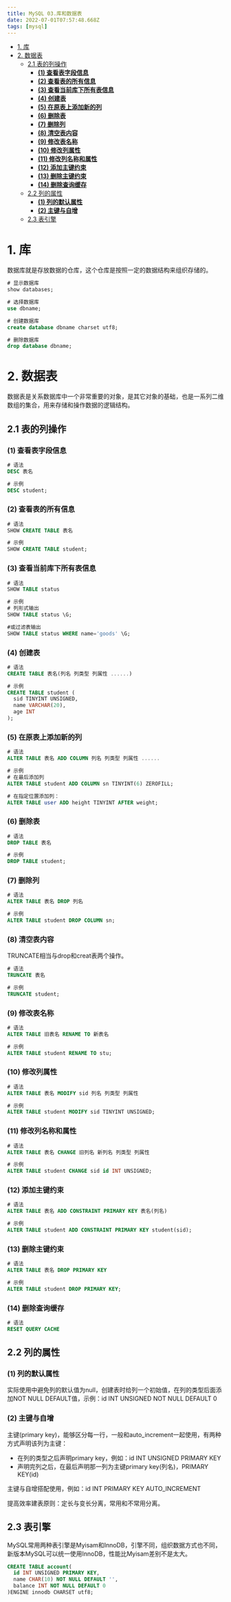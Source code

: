 ```yaml
---
title: MySQL 03.库和数据表
date: 2022-07-01T07:57:48.668Z
tags: [mysql]
---
```

- [1. 库](#1-库)
- [2. 数据表](#2-数据表)
  - [2.1 表的列操作](#21-表的列操作)
    - [**(1) 查看表字段信息**](#1-查看表字段信息)
    - [**(2) 查看表的所有信息**](#2-查看表的所有信息)
    - [**(3) 查看当前库下所有表信息**](#3-查看当前库下所有表信息)
    - [**(4) 创建表**](#4-创建表)
    - [**(5) 在原表上添加新的列**](#5-在原表上添加新的列)
    - [**(6) 删除表**](#6-删除表)
    - [**(7) 删除列**](#7-删除列)
    - [**(8) 清空表内容**](#8-清空表内容)
    - [**(9) 修改表名称**](#9-修改表名称)
    - [**(10) 修改列属性**](#10-修改列属性)
    - [**(11) 修改列名称和属性**](#11-修改列名称和属性)
    - [**(12) 添加主键约束**](#12-添加主键约束)
    - [**(13) 删除主键约束**](#13-删除主键约束)
    - [**(14) 删除查询缓存**](#14-删除查询缓存)
  - [2.2 列的属性](#22-列的属性)
    - [**(1) 列的默认属性**](#1-列的默认属性)
    - [**(2) 主键与自增**](#2-主键与自增)
  - [2.3 表引擎](#23-表引擎)

# 1. 库

数据库就是存放数据的仓库，这个仓库是按照一定的数据结构来组织存储的。

```sql
# 显示数据库
show databases;

# 选择数据库
use dbname;

# 创建数据库
create database dbname charset utf8;

# 删除数据库
drop database dbname;
```

# 2. 数据表

数据表是关系数据库中一个非常重要的对象，是其它对象的基础，也是一系列二维数组的集合，用来存储和操作数据的逻辑结构。

## 2.1 表的列操作

### **(1) 查看表字段信息**

```sql
# 语法
DESC 表名

# 示例
DESC student;
```

### **(2) 查看表的所有信息**

```sql
# 语法
SHOW CREATE TABLE 表名

# 示例
SHOW CREATE TABLE student;
```



### **(3) 查看当前库下所有表信息**

```sql
# 语法
SHOW TABLE status

# 示例
# 列形式输出
SHOW TABLE status \G;

#或过滤表输出
SHOW TABLE status WHERE name='goods' \G;
```



### **(4) 创建表**

```sql
# 语法
CREATE TABLE 表名(列名 列类型 列属性 ......)

# 示例
CREATE TABLE student (
  sid TINYINT UNSIGNED,
  name VARCHAR(20),
  age INT
);
```



### **(5) 在原表上添加新的列**

```sql
# 语法
ALTER TABLE 表名 ADD COLUMN 列名 列类型 列属性 ......

# 示例
# 在最后添加列
ALTER TABLE student ADD COLUMN sn TINYINT(6) ZEROFILL;

# 在指定位置添加列：
ALTER TABLE user ADD height TINYINT AFTER weight;
```



### **(6) 删除表**

```sql
# 语法
DROP TABLE 表名

# 示例
DROP TABLE student;
```



### **(7) 删除列**

```sql
# 语法
ALTER TABLE 表名 DROP 列名

# 示例
ALTER TABLE student DROP COLUMN sn;
```



### **(8) 清空表内容**

TRUNCATE相当与drop和creat表两个操作。

```sql
# 语法
TRUNCATE 表名

# 示例
TRUNCATE student;
```



### **(9) 修改表名称**

```sql
# 语法
ALTER TABLE 旧表名 RENAME TO 新表名

# 示例
ALTER TABLE student RENAME TO stu;
```



### **(10) 修改列属性**

```sql
# 语法
ALTER TABLE 表名 MODIFY sid 列名 列类型 列属性

# 示例
ALTER TABLE student MODIFY sid TINYINT UNSIGNED;
```



### **(11) 修改列名称和属性**

```sql
# 语法
ALTER TABLE 表名 CHANGE 旧列名 新列名 列类型 列属性

# 示例
ALTER TABLE student CHANGE sid id INT UNSIGNED;
```



### **(12) 添加主键约束**

```sql
# 语法
ALTER TABLE 表名 ADD CONSTRAINT PRIMARY KEY 表名(列名)

# 示例
ALTER TABLE student ADD CONSTRAINT PRIMARY KEY student(sid);
```



### **(13) 删除主键约束**

```sql
# 语法
ALTER TABLE 表名 DROP PRIMARY KEY

# 示例
ALTER TABLE student DROP PRIMARY KEY;
```



### **(14) 删除查询缓存**

```sql
# 语法
RESET QUERY CACHE
```

## 2.2 列的属性

### **(1) 列的默认属性**

实际使用中避免列的默认值为null，创建表时给列一个初始值，在列的类型后面添加NOT NULL DEFAULT值，示例：id INT UNSIGNED NOT NULL DEFAULT 0

### **(2) 主键与自增**

主键(primary key)，能够区分每一行，一般和auto_increment一起使用，有两种方式声明该列为主键：

- 在列的类型之后声明primary key，例如：id INT UNSIGNED PRIMARY KEY
- 声明完列之后，在最后声明那一列为主键primary key(列名)，PRIMARY KEY(id)

主键与自增搭配使用，例如：id INT PRIMARY KEY AUTO_INCREMENT

提高效率建表原则：定长与变长分离，常用和不常用分离。



## 2.3 表引擎

MySQL常用两种表引擎是Myisam和InnoDB，引擎不同，组织数据方式也不同，新版本MySQL可以统一使用InnoDB，性能比Myisam差别不是太大。

```sql
CREATE TABLE account(
  id INT UNSIGNED PRIMARY KEY,
  name CHAR(10) NOT NULL DEFAULT '',
  balance INT NOT NULL DEFAULT 0
)ENGINE innodb CHARSET utf8;
```